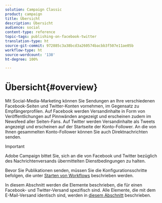 ```yaml
---
solution: Campaign Classic
product: campaign
title: Übersicht
description: Übersicht
audience: social
content-type: reference
topic-tags: publishing-on-facebook-twitter
translation-type: ht
source-git-commit: 972885c3a38bcd3a260574bacbb3f507e11ae05b
workflow-type: ht
source-wordcount: '138'
ht-degree: 100%

---
```



# Übersicht{#overview}

Mit Social-Media-Marketing können Sie Sendungen an Ihre verschiedenen Facebook-Seiten und Twitter-Konten vornehmen, im Gegensatz zu Empfängerprofilen. Auf Facebook werden Versandinhalte in Form von Veröffentlichungen auf Pinnwänden angezeigt und erscheinen zudem im Newsfeed aller Seiten-Fans. Auf Twitter werden Versandinhalte als Tweets angezeigt und erscheinen auf der Startseite der Konto-Follower. An die von Ihnen gesammelten Konto-Follower können Sie auch Direktnachrichten senden.

>[!IMPORTANT]
>
>Adobe Campaign bittet Sie, sich an die von Facebook und Twitter bezüglich des Nachrichtenversands übermittelten Dienstbedingungen zu halten.
>
>Bevor Sie Publikationen senden, müssen Sie die Konfigurationsschritte befolgen, die unter [Starten von Workflows](../../social/using/starting-workflows.md) beschrieben werden.

In diesem Abschnitt werden die Elemente beschrieben, die für einen Facebook- und Twitter-Versand spezifisch sind. Alle Elemente, die mit dem E-Mail-Versand identisch sind, werden in [diesem Abschnitt](../../delivery/using/about-email-channel.md) beschrieben.
